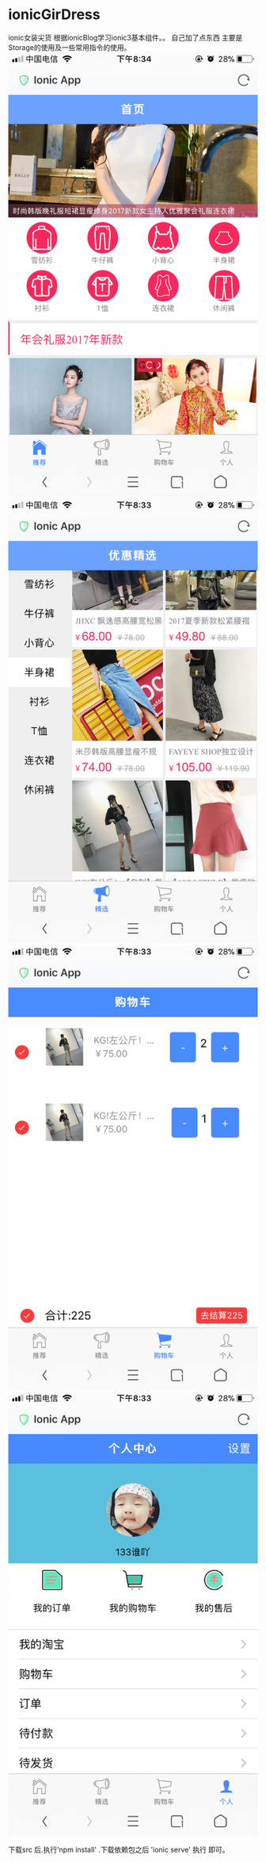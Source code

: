 # ionicGirDress
ionic女装尖货
根据ionicBlog学习ionic3基本组件。。
自己加了点东西 主要是Storage的使用及一些常用指令的使用。
![首页](https://github.com/IVnaBo/ionicGirDress/blob/master/src/DCIM(7).jpg)
![精选](https://github.com/IVnaBo/ionicGirDress/blob/master/src/DCIM(6).jpg)
![购物车](https://github.com/IVnaBo/ionicGirDress/blob/master/src/DCIM(2).jpg)
![个人中心](https://github.com/IVnaBo/ionicGirDress/blob/master/src/DCIM(3).jpg)

下载src 后.执行'npm install' .下载依赖包之后 'ionic serve' 执行 即可。
